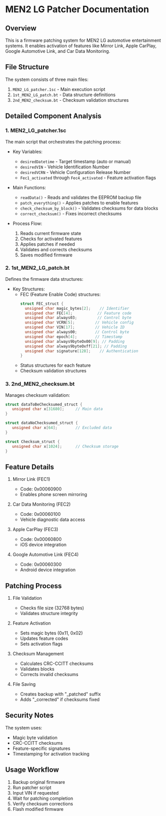 # MEN2 LG Patcher Documentation

## Overview

This is a firmware patching system for MEN2 LG automotive entertainment systems. It enables activation of features like Mirror Link, Apple CarPlay, Google Automotive Link, and Car Data Monitoring.

## File Structure

The system consists of three main files:

1. `MEN2_LG_patcher.1sc` - Main execution script
2. `1st_MEN2_LG_patch.bt` - Data structure definitions 
3. `2nd_MEN2_checksum.bt` - Checksum validation structures

## Detailed Component Analysis

### 1. MEN2_LG_patcher.1sc

The main script that orchestrates the patching process:

- Key Variables:
  - `desiredDatetime` - Target timestamp (auto or manual)
  - `desiredVIN` - Vehicle Identification Number
  - `desiredVCRN` - Vehicle Configuration Release Number
  - `Fec1_activated` through `Fec4_activated` - Feature activation flags

- Main Functions:
  - `readData()` - Reads and validates the EEPROM backup file
  - `patch_everything()` - Applies patches to enable features
  - `check_checksum_by_block()` - Validates checksums for data blocks
  - `correct_checksum()` - Fixes incorrect checksums

- Process Flow:
  1. Reads current firmware state
  2. Checks for activated features
  3. Applies patches if needed
  4. Validates and corrects checksums
  5. Saves modified firmware

### 2. 1st_MEN2_LG_patch.bt

Defines the firmware data structures:

- Key Structures:
  - FEC (Feature Enable Code) structures:
    ```c
    struct FEC_struct {
      unsigned char magic_bytes[2];    // Identifier
      unsigned char FEC[4];           // Feature code
      unsigned char always03;         // Control byte
      unsigned char VCRN[5];         // Vehicle config
      unsigned char VIN[17];         // Vehicle ID
      unsigned char always00;        // Control byte
      unsigned char epoch[4];        // Timestamp
      unsigned char always9byteOx00[9]; // Padding
      unsigned char always9byteOxff[21]; // Padding
      unsigned char signature[128];    // Authentication
    }
    ```
  - Status structures for each feature
  - Checksum validation structures

### 3. 2nd_MEN2_checksum.bt

Manages checksum validation:

```c
struct dataToBeChecksumed_struct {
   unsigned char x[31680];     // Main data
}

struct dataNoChecksumed_struct {
   unsigned char x[64];        // Excluded data
}

struct Checksum_struct {
   unsigned char x[1024];      // Checksum storage
}
```

## Feature Details

1. Mirror Link (FEC1)
   - Code: 0x00060900
   - Enables phone screen mirroring

2. Car Data Monitoring (FEC2) 
   - Code: 0x00060100
   - Vehicle diagnostic data access

3. Apple CarPlay (FEC3)
   - Code: 0x00060800
   - iOS device integration

4. Google Automotive Link (FEC4)
   - Code: 0x00060300
   - Android device integration

## Patching Process

1. File Validation
   - Checks file size (32768 bytes)
   - Validates structure integrity
   
2. Feature Activation
   - Sets magic bytes (0x11, 0x02)
   - Updates feature codes
   - Sets activation flags
   
3. Checksum Management
   - Calculates CRC-CCITT checksums
   - Validates blocks
   - Corrects invalid checksums

4. File Saving
   - Creates backup with "_patched" suffix
   - Adds "_corrected" if checksums fixed

## Security Notes

The system uses:
- Magic byte validation
- CRC-CCITT checksums
- Feature-specific signatures
- Timestamping for activation tracking

## Usage Workflow

1. Backup original firmware
2. Run patcher script
3. Input VIN if requested
4. Wait for patching completion
5. Verify checksum corrections
6. Flash modified firmware